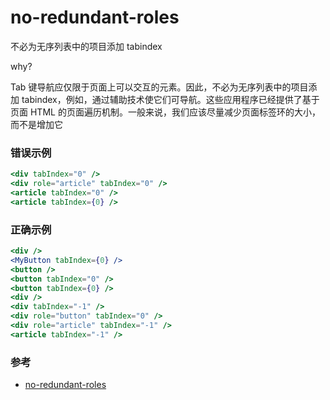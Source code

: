 # no-redundant-roles

不必为无序列表中的项目添加 tabindex

why?

Tab 键导航应仅限于页面上可以交互的元素。因此，不必为无序列表中的项目添加 tabindex，例如，通过辅助技术使它们可导航。这些应用程序已经提供了基于页面 HTML 的页面遍历机制。一般来说，我们应该尽量减少页面标签环的大小，而不是增加它

### 错误示例

```jsx
<div tabIndex="0" />
<div role="article" tabIndex="0" />
<article tabIndex="0" />
<article tabIndex={0} />
```

### 正确示例

```jsx
<div />
<MyButton tabIndex={0} />
<button />
<button tabIndex="0" />
<button tabIndex={0} />
<div />
<div tabIndex="-1" />
<div role="button" tabIndex="0" />
<div role="article" tabIndex="-1" />
<article tabIndex="-1" />
```

### 参考

- [no-redundant-roles](https://github.com/jsx-eslint/eslint-plugin-react/blob/c42b624d0fb9ad647583a775ab9751091eec066f/docs/rules/no-redundant-roles)
